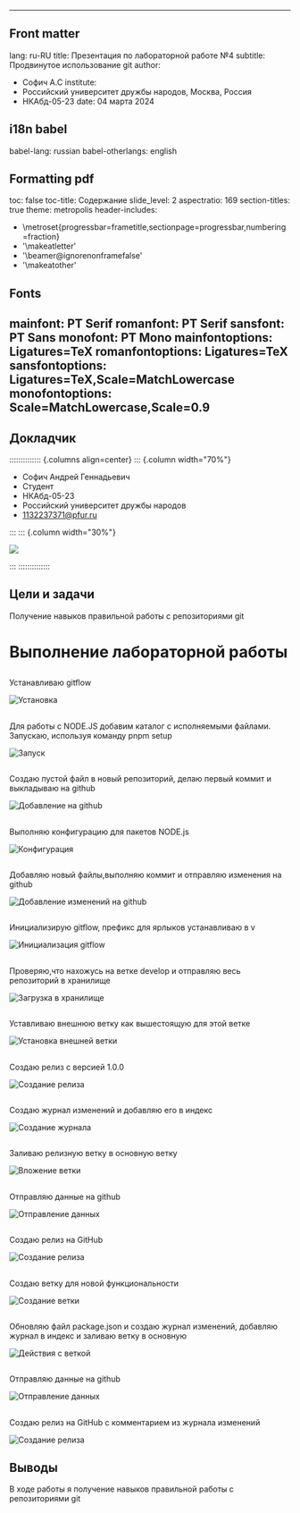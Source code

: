 
---
## Front matter
lang: ru-RU
title: Презентация по лабораторной работе №4
subtitle: Продвинутое использование git
author:
  - Софич А.С
institute:
  - Российский университет дружбы народов, Москва, Россия
  - НКАбд-05-23
date: 04 марта 2024

## i18n babel
babel-lang: russian
babel-otherlangs: english

## Formatting pdf
toc: false
toc-title: Содержание
slide_level: 2
aspectratio: 169
section-titles: true
theme: metropolis
header-includes:
 - \metroset{progressbar=frametitle,sectionpage=progressbar,numbering=fraction}
 - '\makeatletter'
 - '\beamer@ignorenonframefalse'
 - '\makeatother'

## Fonts
mainfont: PT Serif
romanfont: PT Serif
sansfont: PT Sans
monofont: PT Mono
mainfontoptions: Ligatures=TeX
romanfontoptions: Ligatures=TeX
sansfontoptions: Ligatures=TeX,Scale=MatchLowercase
monofontoptions: Scale=MatchLowercase,Scale=0.9
---


## Докладчик

:::::::::::::: {.columns align=center}
::: {.column width="70%"}

  * Софич Андрей Геннадьевич
  * Студент
  * НКАбд-05-23
  * Российский университет дружбы народов
  * [1132237371@pfur.ru](mailto:1132237371@rudn.ru)

:::
::: {.column width="30%"}

![](./image/18.jpg)

:::
::::::::::::::


## Цели и задачи

Получение навыков правильной работы с репозиториями git



# Выполнение лабораторной работы

## 

Устанавливаю gitflow 

![Установка](image/1.png)

## 

Для работы с NODE.JS добавим каталог с исполняемыми файлами. Запускаю, используя команду pnpm setup 

![Запуск](image/2.png)

## 

Создаю пустой файл в новый репозиторий, делаю первый коммит и выкладываю на github 

![Добавление на github](image/3.png)

##

Выполняю конфигурацию для пакетов NODE.js 

![Конфигурация](image/4.png)

##

Добавляю новый файлы,выполняю коммит и отправляю изменения на github 

![Добавление изменений на github](image/5.png)

##

Инициализирую gitflow, префикс для ярлыков устанавливаю в v 

![Инициализация gitflow](image/6.png)

## 

Проверяю,что нахожусь на ветке develop и отправляю весь репозиторий в хранилище 

![Загрузка в хранилище](image/7.png)

##

Уставливаю внешнюю ветку как вышестоящую для этой ветке 

![Установка внешней ветки](image/8.png)

##

Cоздаю релиз с версией 1.0.0 

![Создание релиза](image/9.png)

##

Cоздаю журнал изменений и добавляю его в индекс 

![Создание журнала](image/10.png)

##

Заливаю релизную ветку в основную ветку 

![Вложение ветки](image/11.png)

##

Отправляю данные на github 

![Отправление данных](image/12.png)

##

Создаю релиз на GitHub 

![Cоздание релиза](image/13.png)

##

Создаю ветку для новой функциональности 

![Cоздание ветки](image/14.png)

##

Обновляю файл package.json и создаю журнал изменений, добавляю журнал в индекс и заливаю ветку в основную 

![Действия с веткой](image/15.png)

##

Отправляю данные на github 

![Отправление данных](image/16.png)

##

Cоздаю релиз на GitHub с комментарием из журнала изменений 

![Создание релиза](image/17.png)

## Выводы

В ходе работы я получение навыков правильной работы с репозиториями git

